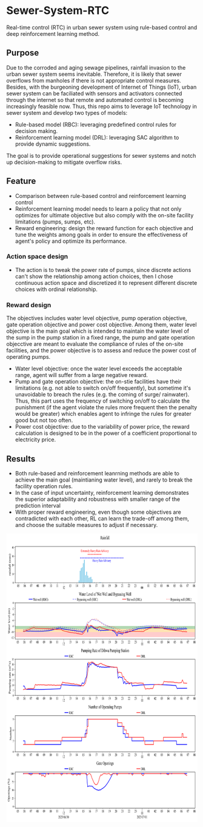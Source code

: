 # Sewer-System-RTC

Real-time control (RTC) in urban sewer system using rule-based control and deep reinforcement learning method.

## **Purpose**
Due to the corroded and aging sewage pipelines, rainfall invasion to the urban sewer system seems inevitable. Therefore, it is likely that sewer overflows from manholes if there is not appropriate control measures. Besides, with the burgeoning development of Internet of Things (IoT), urban sewer system can be faciliated with sensors and activators connected through the internet so that remote and automated control is becoming increasingly feasible now. Thus, this repo aims to leverage IoT technology in sewer system and develop two types of models:
- Rule-based model (RBC): leveraging predefined control rules for decision making.
- Reinforcement learning model (DRL): leveraging SAC algorithm to provide dynamic suggestions.

  
The goal is to provide operational suggestions for sewer systems and notch up decision-making to mitigate overflow risks.

## **Feature**
- Comparison between rule-based control and reinforcement learning control
- Reinforcement learning model needs to learn a policy that not only optimizes for ultimate objective but also comply with the on-site facility limitations (pumps, sumps, etc).
- Reward engineering: design the reward function for each objective and tune the weights among goals in order to ensure the effectiveness of agent's policy and optimize its performance.

### **Action space design**
 - The action is to tweak the power rate of pumps, since discrete actions can't show the relationship among action choices, then I chose continuous action space and discretized it to represent different discrete choices with ordinal relationship.


### **Reward design**
The objectives includes water level objective, pump operation objective, gate operation objective and power cost objective. Among them, water level objective is the main goal which is intended to maintain the water level of the sump in the pump station in a fixed range, the pump and gate operation objecctive are meant to evaluate the compliance of rules of the on-site facilities, and the power objective is to assess and reduce the power cost of operating pumps.  
- Water level objective: once the water level exceeds the acceptable range, agent will suffer from a large negative reward.
- Pump and gate operation objective: the on-stie facilities have their limitations (e.g. not able to switch on/off frequently), but sometime it's unavoidable to breach the rules (e.g. the coming of surge/ rainwater). Thus, this part uses the frequency of switching on/off to calculate the punishment (if the agent violate the rules more frequent then the penalty would be greater) which enables agent to infringe the rules for greater good but not too often.
- Power cost objective: due to the variability of power price, the reward calculation is designed to be in the power of a coefficient proportional to electricity price. 


## **Results**
- Both rule-based and reinforcement leanrning methods are able to achieve the main goal (maintianing water level), and rarely to break the facility operation rules. 
- In the case of input uncertainty, reinforcement learning demonstrates the superior adaptability and robustness with smaller range of the prediction interval
- With proper reward engineering, even though some objectives are contradicted with each other, RL can learn the trade-off among them, and choose the suitable measures to adjust if necessary. 
<img src="plot/wet_day/20230630_0550_plot_o0.png" alt="not shown" width="820" height="760"/>
  
